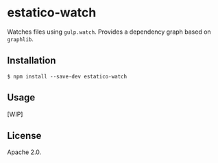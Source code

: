 # estatico-watch

Watches files using `gulp.watch`. Provides a dependency graph based on `graphlib`.

## Installation

```
$ npm install --save-dev estatico-watch
```

## Usage

[WIP]

## License

Apache 2.0.
